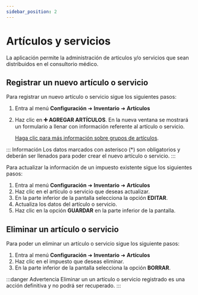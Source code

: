 ```yaml
---
sidebar_position: 2
---
```


# Artículos y servicios

La aplicación permite la administración de articulos y/o servicios que sean distribuidos en el consultorio médico.

## Registrar un nuevo artículo o servicio

Para registrar un nuevo artículo o servicio sigue los siguientes pasos:

1. Entra al menú **Configuración** ➜ **Inventario** ➜ **Artículos**
2. Haz clic en  **➕ AGREGAR ARTÍCULOS**. En la nueva ventana se mostrará un formulario a llenar con información referente al artículo o servicio.

    [Haga clic para más información sobre grupos de artículos](grupos-articulos.md).  

::: Información
Los datos marcados con asterisco (*) son obligatorios y deberán ser llenados para poder crear el nuevo artículo o servicio.
:::

Para actualizar la información de un impuesto existente sigue los siguientes pasos:

1. Entra al menú **Configuración** ➜ **Inventario** ➜ **Artículos**
2. Haz clic en el artículo o servicio que deseas actualizar.
3. En la parte inferior de la pantalla selecciona la opción **EDITAR**.
4. Actualiza los datos del artículo o servicio.
5. Haz clic en la opción **GUARDAR** en la parte inferior de la pantalla.

## Eliminar un artículo o servicio

Para poder un eliminar un artículo o servicio sigue los siguiente pasos:

1. Entra al menú **Configuración** ➜ **Inventario** ➜ **Artículos**
2. Haz clic en el impuesto que deseas eliminar.
3. En la parte inferior de la pantalla selecciona la opción **BORRAR**.

:::danger Advertencia
Eliminar un un artículo o servicio registrado es una acción definitiva y no podrá ser recuperado.
:::
